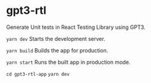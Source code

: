 # gpt3-rtl
Generate Unit tests in React Testing Library using GPT3.

`yarn dev`
Starts the development server.


`yarn build`
Builds the app for production.


`yarn start`
Runs the built app in production mode.


`cd gpt3-rtl-app`
`yarn dev`

